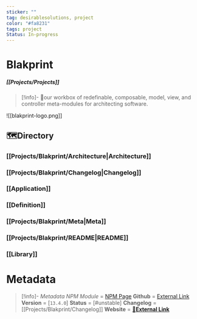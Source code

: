 ```yaml
---
sticker: ""
tag: desirablesolutions, project
color: "#fa8231"
tags: project
Status: In-progress
---
```


# Blakprint
##### [[Projects/Projects]]

> [!info]- 📐our workbox of redefinable, composable, model, view, and controller meta-modules for architecting software.

![[blakprint-logo.png]]

## 🗺️Directory

### [[Projects/Blakprint/Architecture|Architecture]]
### [[Projects/Blakprint/Changelog|Changelog]]
### [[Application]]
### [[Definition]]
### [[Projects/Blakprint/Meta|Meta]]
### [[Projects/Blakprint/README|README]]
### [[Library]]


# Metadata
> [!info]- *Metadata*
> *NPM Module* = [NPM Page](https://www.npmjs.com/package/blakprint)
> **Github** = [External Link](https://github.com/desirablesolutions/blakprint)
> **Version** = [`13.4.0`]
> **Status** = [#unstable]
> **Changelog** = [[Projects/Blakprint/Changelog]]
> **Website** = [**🔗External Link**](https://blakprint.pro)

